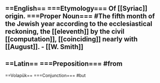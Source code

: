 ==English==
===Etymology===
Of [[Syriac]] origin.
===Proper Noun===
#The fifth month of the Jewish year according to the ecclesiastical reckoning, the [[eleventh]] by the civil [[computation]], [[coinciding]] nearly with [[August]]. - [[W. Smith]]
----
==Latin==
===Preposition===
#from
----
==Volapük==
===Conjunction===
#but